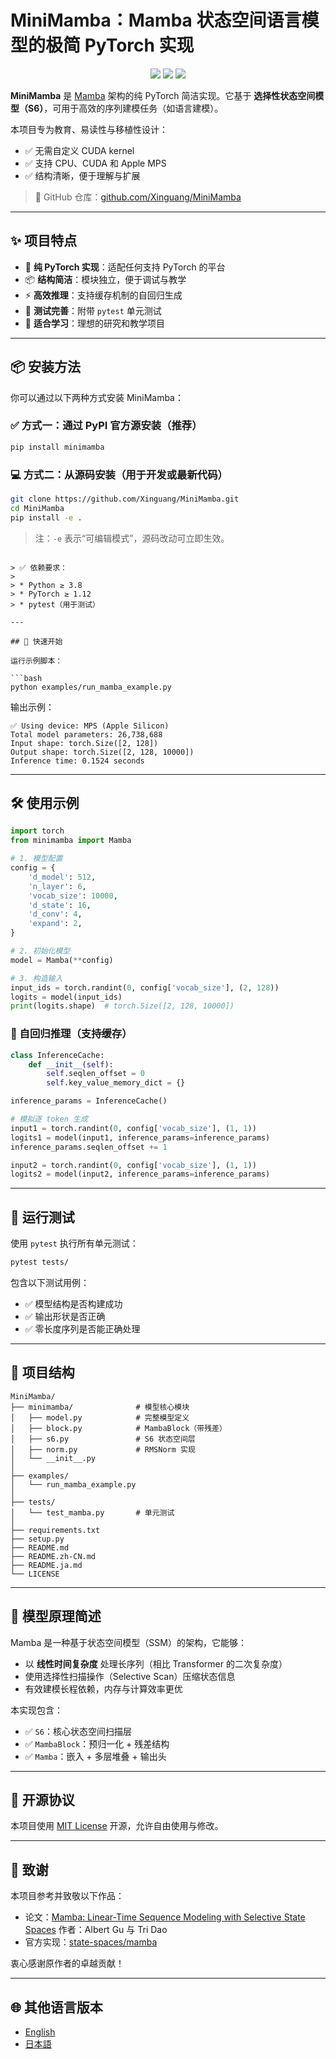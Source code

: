 # MiniMamba：Mamba 状态空间语言模型的极简 PyTorch 实现

<p align="center">
  <img src="https://img.shields.io/badge/PyTorch-ee4c2c?style=for-the-badge&logo=pytorch&logoColor=white"/>
  <img src="https://img.shields.io/badge/License-MIT-blue.svg?style=for-the-badge"/>
  <img src="https://img.shields.io/github/stars/Xinguang/MiniMamba?style=for-the-badge"/>
</p>

**MiniMamba** 是 [Mamba](https://arxiv.org/abs/2312.00752) 架构的纯 PyTorch 简洁实现。它基于 **选择性状态空间模型（S6）**，可用于高效的序列建模任务（如语言建模）。

本项目专为教育、易读性与移植性设计：
- ✅ 无需自定义 CUDA kernel
- ✅ 支持 CPU、CUDA 和 Apple MPS
- ✅ 结构清晰，便于理解与扩展

> 📂 GitHub 仓库：[github.com/Xinguang/MiniMamba](https://github.com/Xinguang/MiniMamba)

---

## ✨ 项目特点

- 🧠 **纯 PyTorch 实现**：适配任何支持 PyTorch 的平台
- 📦 **结构简洁**：模块独立，便于调试与教学
- ⚡ **高效推理**：支持缓存机制的自回归生成
- 🧪 **测试完善**：附带 `pytest` 单元测试
- 📖 **适合学习**：理想的研究和教学项目

---

## 📦 安装方法

你可以通过以下两种方式安装 MiniMamba：

### ✅ 方式一：通过 PyPI 官方源安装（推荐）

```bash
pip install minimamba
```

### 💻 方式二：从源码安装（用于开发或最新代码）

```bash
git clone https://github.com/Xinguang/MiniMamba.git
cd MiniMamba
pip install -e .
```

> 注：`-e` 表示“可编辑模式”，源码改动可立即生效。
```

> ✅ 依赖要求：
>
> * Python ≥ 3.8
> * PyTorch ≥ 1.12
> * pytest（用于测试）

---

## 🚀 快速开始

运行示例脚本：

```bash
python examples/run_mamba_example.py
```

输出示例：

```
✅ Using device: MPS (Apple Silicon)
Total model parameters: 26,738,688
Input shape: torch.Size([2, 128])
Output shape: torch.Size([2, 128, 10000])
Inference time: 0.1524 seconds
```

---

## 🛠️ 使用示例

```python
import torch
from minimamba import Mamba

# 1. 模型配置
config = {
    'd_model': 512,
    'n_layer': 6,
    'vocab_size': 10000,
    'd_state': 16,
    'd_conv': 4,
    'expand': 2,
}

# 2. 初始化模型
model = Mamba(**config)

# 3. 构造输入
input_ids = torch.randint(0, config['vocab_size'], (2, 128))
logits = model(input_ids)
print(logits.shape)  # torch.Size([2, 128, 10000])
```

### 🔁 自回归推理（支持缓存）

```python
class InferenceCache:
    def __init__(self):
        self.seqlen_offset = 0
        self.key_value_memory_dict = {}

inference_params = InferenceCache()

# 模拟逐 token 生成
input1 = torch.randint(0, config['vocab_size'], (1, 1))
logits1 = model(input1, inference_params=inference_params)
inference_params.seqlen_offset += 1

input2 = torch.randint(0, config['vocab_size'], (1, 1))
logits2 = model(input2, inference_params=inference_params)
```

---

## 🧪 运行测试

使用 `pytest` 执行所有单元测试：

```bash
pytest tests/
```

包含以下测试用例：

* ✅ 模型结构是否构建成功
* ✅ 输出形状是否正确
* ✅ 零长度序列是否能正确处理

---

## 📂 项目结构

```
MiniMamba/
├── minimamba/              # 模型核心模块
│   ├── model.py            # 完整模型定义
│   ├── block.py            # MambaBlock（带残差）
│   ├── s6.py               # S6 状态空间层
│   ├── norm.py             # RMSNorm 实现
│   └── __init__.py
│
├── examples/
│   └── run_mamba_example.py
│
├── tests/
│   └── test_mamba.py       # 单元测试
│
├── requirements.txt
├── setup.py
├── README.md
├── README.zh-CN.md
├── README.ja.md
└── LICENSE
```

---

## 🧠 模型原理简述

Mamba 是一种基于状态空间模型（SSM）的架构，它能够：

* 以 **线性时间复杂度** 处理长序列（相比 Transformer 的二次复杂度）
* 使用选择性扫描操作（Selective Scan）压缩状态信息
* 有效建模长程依赖，内存与计算效率更优

本实现包含：

* ✅ `S6`：核心状态空间扫描层
* ✅ `MambaBlock`：预归一化 + 残差结构
* ✅ `Mamba`：嵌入 + 多层堆叠 + 输出头

---

## 📄 开源协议

本项目使用 [MIT License](./LICENSE) 开源，允许自由使用与修改。

---

## 🙏 致谢

本项目参考并致敬以下作品：

* 论文：[Mamba: Linear-Time Sequence Modeling with Selective State Spaces](https://arxiv.org/abs/2312.00752)
  作者：Albert Gu 与 Tri Dao
* 官方实现：[state-spaces/mamba](https://github.com/state-spaces/mamba)

衷心感谢原作者的卓越贡献！

---

## 🌐 其他语言版本

* [English](./README.md)
* [日本語](./README.ja.md)
